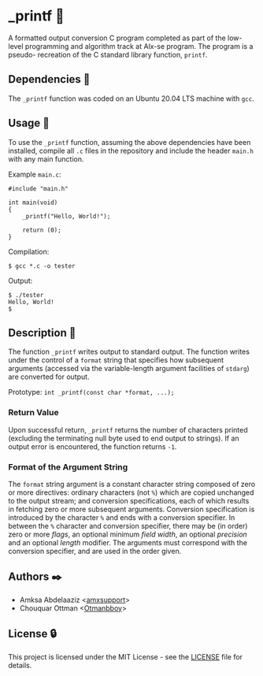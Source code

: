 # _printf :page_facing_up:

A formatted output conversion C program completed as part of the low-level
programming and algorithm track at Alx-se program. The program is a pseudo-
recreation of the C standard library function, `printf`.

## Dependencies :couple:

The `_printf` function was coded on an Ubuntu 20.04 LTS machine with `gcc`.

## Usage :running:

To use the `_printf` function, assuming the above dependencies have been installed,
compile all `.c` files in the repository and include the header `main.h` with
any main function.

Example `main.c`:
```
#include "main.h"

int main(void)
{
    _printf("Hello, World!");

    return (0);
}
```

Compilation:
```
$ gcc *.c -o tester
```

Output:
```
$ ./tester
Hello, World!
$
```

## Description :speech_balloon:

The function `_printf` writes output to standard output. The function writes
under the control of a `format` string that specifies how subsequent arguments
(accessed via the variable-length argument facilities of `stdarg`) are
converted for output.

Prototype: `int _printf(const char *format, ...);`

### Return Value

Upon successful return, `_printf` returns the number of characters printed
(excluding the terminating null byte used to end output to strings). If an
output error is encountered, the function returns `-1`.

### Format of the Argument String

The `format` string argument is a constant character string composed of zero
or more directives: ordinary characters (not `%`) which are copied unchanged
to the output stream; and conversion specifications, each of which results in
fetching zero or more subsequent arguments. Conversion specification is
introduced by the character `%` and ends with a conversion specifier. In
between the `%` character and conversion specifier, there may be (in order)
zero or more _flags_, an optional minimum _field width_, an optional
_precision_ and an optional _length_ modifier. The arguments must correspond
with the conversion specifier, and are used in the order given.

## Authors :black_nib:

* Amksa Abdelaaziz <[amxsupport](https://github.com/amxsupport)>
* Chouquar Ottman <[Otmanbboy](https://github.com/Otmanbboy)>

## License :lock:

This project is licensed under the MIT License - see the [LICENSE](./LICENSE) file for details.
